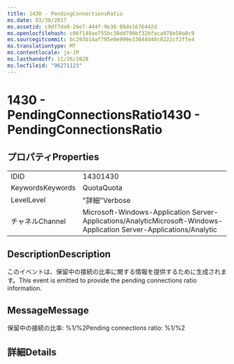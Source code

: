 ```yaml
---
title: 1430 - PendingConnectionsRatio
ms.date: 03/30/2017
ms.assetid: c9df7da9-26e7-444f-9e36-86de1676442d
ms.openlocfilehash: c06f148ae755bc38dd790bf32bfaca978e50a8c9
ms.sourcegitcommit: bc293b14af795e0e999e3304dd40c0222cf2ffe4
ms.translationtype: MT
ms.contentlocale: ja-JP
ms.lasthandoff: 11/26/2020
ms.locfileid: "96271123"
---
```

# <a name="1430---pendingconnectionsratio"></a><span data-ttu-id="a5774-102">1430 - PendingConnectionsRatio</span><span class="sxs-lookup"><span data-stu-id="a5774-102">1430 - PendingConnectionsRatio</span></span>

## <a name="properties"></a><span data-ttu-id="a5774-103">プロパティ</span><span class="sxs-lookup"><span data-stu-id="a5774-103">Properties</span></span>  
  
|||  
|-|-|  
|<span data-ttu-id="a5774-104">ID</span><span class="sxs-lookup"><span data-stu-id="a5774-104">ID</span></span>|<span data-ttu-id="a5774-105">1430</span><span class="sxs-lookup"><span data-stu-id="a5774-105">1430</span></span>|  
|<span data-ttu-id="a5774-106">Keywords</span><span class="sxs-lookup"><span data-stu-id="a5774-106">Keywords</span></span>|<span data-ttu-id="a5774-107">Quota</span><span class="sxs-lookup"><span data-stu-id="a5774-107">Quota</span></span>|  
|<span data-ttu-id="a5774-108">Level</span><span class="sxs-lookup"><span data-stu-id="a5774-108">Level</span></span>|<span data-ttu-id="a5774-109">"詳細"</span><span class="sxs-lookup"><span data-stu-id="a5774-109">Verbose</span></span>|  
|<span data-ttu-id="a5774-110">チャネル</span><span class="sxs-lookup"><span data-stu-id="a5774-110">Channel</span></span>|<span data-ttu-id="a5774-111">Microsoft-Windows-Application Server-Applications/Analytic</span><span class="sxs-lookup"><span data-stu-id="a5774-111">Microsoft-Windows-Application Server-Applications/Analytic</span></span>|  
  
## <a name="description"></a><span data-ttu-id="a5774-112">Description</span><span class="sxs-lookup"><span data-stu-id="a5774-112">Description</span></span>  

 <span data-ttu-id="a5774-113">このイベントは、保留中の接続の比率に関する情報を提供するために生成されます。</span><span class="sxs-lookup"><span data-stu-id="a5774-113">This event is emitted to provide the pending connections ratio information.</span></span>  
  
## <a name="message"></a><span data-ttu-id="a5774-114">Message</span><span class="sxs-lookup"><span data-stu-id="a5774-114">Message</span></span>  

 <span data-ttu-id="a5774-115">保留中の接続の比率: %1/%2</span><span class="sxs-lookup"><span data-stu-id="a5774-115">Pending connections ratio: %1/%2</span></span>  
  
## <a name="details"></a><span data-ttu-id="a5774-116">詳細</span><span class="sxs-lookup"><span data-stu-id="a5774-116">Details</span></span>
